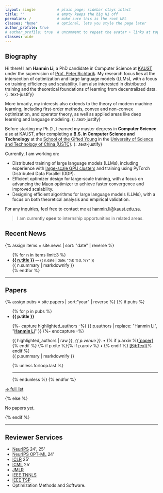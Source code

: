 ```yaml
---
layout: single          # plain page; sidebar stays intact
title: ""               # empty keeps the big H1 off
permalink: /            # make sure this is the root URL
classes: "home"         # optional, lets you style the page later
author_profile: true
# author_profile: true  # uncomment to repeat the avatar + links at top
classes: wide  
---
```


## Biography

Hi there! I am **Hanmin Li**, a PhD candidate in Computer Science at [KAUST](https://www.kaust.edu.sa/en/) under the supervision of [Prof. Peter Richtárik](https://richtarik.org). My research focus lies at the intersection of optimization and large language models (LLMs), with a focus on training efficiency and scalability. I am also interested in distributed training and the theoretical foundations of learning from decentralized data. 
{: .text-justify}

More broadly, my interests also extends to the theory of modern machine learning, including first-order methods, convex and non-convex optimization, and operator theory, as well as applied areas like deep learning and language modeling.
{: .text-justify}

Before starting my Ph.D., I earned my master degress in **Computer Science** also at KAUST, after completing a **B.S. in Computer Science and Technology** at the [School of the Gifted Young](https://en.scgy.ustc.edu.cn/main.htm) in the [University of Science and Technology of China (USTC)](https://en.ustc.edu.cn/).
{: .text-justify}

Currently, I am working on: 
- Distributed training of large language models (LLMs), including experience with [large-scale GPU clusters](https://docs.hpc.kaust.edu.sa/systems/shaheen3/index.html) and training using PyTorch Distributed Data Parallel (DDP).
- Efficient optimizer design for large-scale training, with a focus on advancing the [Muon](https://kellerjordan.github.io/posts/muon/) optimizer to achieve faster convergence and improved scalability.
- Designing efficient algorithms for large language models (LLMs), with a focus on both theoretical analysis and empirical validation.

For any inquiries, feel free to contact me at <a href="mailto:hanmin.li@kaust.edu.sa">hanmin.li@kaust.edu.sa</a>.

> I am currently **open** to internship opportunities in related areas.


## Recent News
{% assign items = site.news | sort: "date" | reverse %}
<ul class="news-list">
{% for n in items limit:3 %}
  <li>
    <strong><a href="{{ n.url | relative_url }}">{{ n.title }}</a></strong>
    <small>— {{ n.date | date: "%b %d, %Y" }}</small><br/>
    {{ n.summary | markdownify }}
  </li>
{% endfor %}
</ul>

---

## Papers
{% assign pubs = site.papers | sort:"year" | reverse %}
{% if pubs %}
<ul class="paper-list">
{% for p in pubs %}
<li>
  <strong>{{ p.title }}</strong><br>

  {%- capture highlighted_authors -%}
    {{ p.authors
       | replace: "Hanmin Li",
                  "<strong><u>Hanmin&nbsp;Li</u></strong>" }}
  {%- endcapture -%}

  <span class="authors">{{ highlighted_authors | raw }}</span>,
  <em>{{ p.venue }}</em>.
  • {% if p.arxiv %}<a href="{{ p.arxiv }}">[paper]</a>{% endif %}
  {% if p.cite  %}{% if p.arxiv %} • {% endif %}
  <a href="{{ p.cite }}">[BibTex]</a>{% endif %}<br>
  <span class="summary">{{ p.summary | markdownify }}</span>
</li>
{% unless forloop.last %}
<hr class="paper-divider">   <!-- ★ new divider between papers ★ -->
{% endunless %}
{% endfor %}
</ul>

<p><a href="/papers/">→ full list</a></p>
{% else %}
<p>No papers yet.</p>
{% endif %}

---

## Reviewer Services
- [NeurIPS](https://neurips.cc/) 24', 25'
- [NeurIPS OPT-ML](https://opt-ml.org/) 24' 
- [ICLR](https://iclr.cc/) 25'
- [ICML](https://icml.cc/) 25'
- [JMLR](https://www.jmlr.org/)
- [IEEE TNNLS](https://ieeexplore.ieee.org/xpl/RecentIssue.jsp?punumber=5962385)
- [IEEE TSP](https://ieeexplore.ieee.org/xpl/RecentIssue.jsp?punumber=78)
-  Optimization Methods and Software.